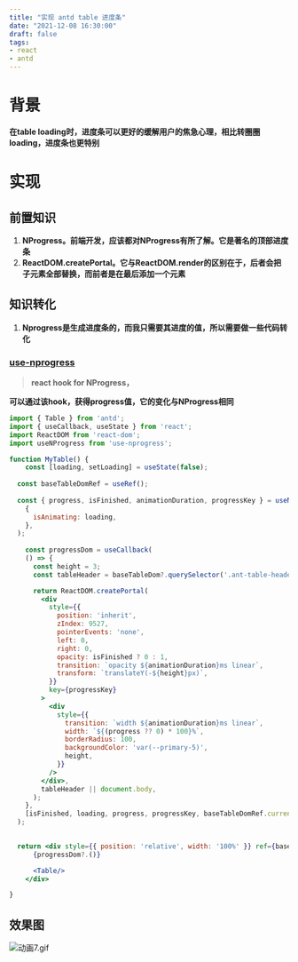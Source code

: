 ```yaml
---
title: "实现 antd table 进度条"
date: "2021-12-08 16:30:00"
draft: false
tags:
- react
- antd
---
```


# 背景
**在table loading时，进度条可以更好的缓解用户的焦急心理，相比转圈圈loading，进度条也更特别**

# 实现
## 前置知识

1. **NProgress。前端开发，应该都对NProgress有所了解。它是著名的顶部进度条**
2. **ReactDOM.createPortal。它与ReactDOM.render的区别在于，后者会把子元素全部替换，而前者是在最后添加一个元素**

## 知识转化

1. **Nprogress是生成进度条的，而我只需要其进度的值，所以需要做一些代码转化**
### [use-nprogress](https://github.com/hemengke1997/use-nprogress)
> **react hook for NProgress，**

**可以通过该hook，获得progress值，它的变化与NProgress相同**
```jsx
import { Table } from 'antd';
import { useCallback, useState } from 'react';
import ReactDOM from 'react-dom';
import useNProgress from 'use-nprogress';

function MyTable() {
	const [loading, setLoading] = useState(false);
  
  const baseTableDomRef = useRef();
  
  const { progress, isFinished, animationDuration, progressKey } = useNProgress(
    {
      isAnimating: loading,
    },
  );
  
	const progressDom = useCallback(
    () => {
      const height = 3;
      const tableHeader = baseTableDom?.querySelector('.ant-table-header');

      return ReactDOM.createPortal(
        <div
          style={{
            position: 'inherit',
            zIndex: 9527,
            pointerEvents: 'none',
            left: 0,
            right: 0,
            opacity: isFinished ? 0 : 1,
            transition: `opacity ${animationDuration}ms linear`,
            transform: `translateY(-${height}px)`,
          }}
          key={progressKey}
        >
          <div
            style={{
              transition: `width ${animationDuration}ms linear`,
              width: `${(progress ?? 0) * 100}%`,
              borderRadius: 100,
              backgroundColor: 'var(--primary-5)',
              height,
            }}
          />
        </div>,
        tableHeader || document.body,
      );
    },
    [isFinished, loading, progress, progressKey, baseTableDomRef.current],
  );  

  
  return <div style={{ position: 'relative', width: '100%' }} ref={baseTableDomRef}>
      {progressDom?.()}

      <Table/>
    </div>

}
```
## 效果图
![动画7.gif](https://cdn.nlark.com/yuque/0/2021/gif/1447731/1638952182061-dc5fb65b-241b-44ba-a4e8-4e07f85c928b.gif#clientId=u000b5a2f-647b-4&from=paste&height=79&id=u1af2421f&originHeight=79&originWidth=1189&originalType=binary&ratio=1&rotation=0&showTitle=false&size=40953&status=done&style=none&taskId=u3b2499ef-e16a-46c9-8bfc-13791bacced&title=&width=1189)
